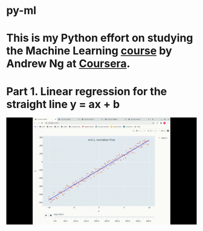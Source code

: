 # py-ml
# This is my Python effort on studying the Machine Learning [course](https://www.coursera.org/learn/machine-learning) by Andrew Ng at [Coursera](https://www.coursera.org). 

# Part 1. Linear regression for the straight line y = ax + b

![](part1.gif)
